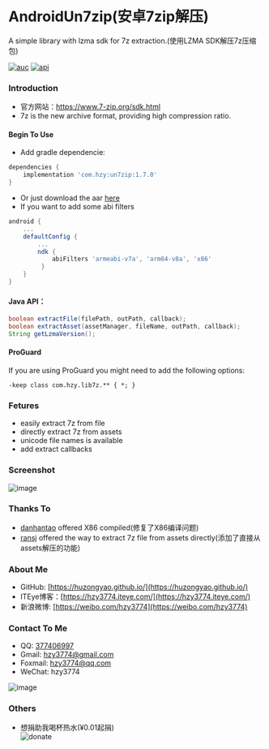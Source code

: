 AndroidUn7zip(安卓7zip解压)
==================
A simple library with lzma sdk for 7z extraction.(使用LZMA SDK解压7z压缩包)

[![auc][aucSvg]][auc] [![api][apiSvg]][api]

[aucSvg]: https://img.shields.io/badge/AndroidUn7zip-v1.7.0-brightgreen.svg
[auc]: https://github.com/hzy3774/AndroidUn7zip

[apiSvg]: https://img.shields.io/badge/API-14+-brightgreen.svg
[api]: https://android-arsenal.com/api?level=14

### Introduction
* 官方网站：https://www.7-zip.org/sdk.html
* 7z is the new archive format, providing high compression ratio.


#### Begin To Use
* Add gradle dependencie:
```gradle
dependencies {
    implementation 'com.hzy:un7zip:1.7.0'
}
```
* Or just download the aar [here](https://jcenter.bintray.com/com/hzy/un7zip/)
* If you want to add some abi filters
``` gradle
android {
    ...
    defaultConfig {
        ...
        ndk {
            abiFilters 'armeabi-v7a', 'arm64-v8a', 'x86'
         }
    }
}
```


#### Java API：
```java
boolean extractFile(filePath, outPath, callback);
boolean extractAsset(assetManager, fileName, outPath, callback);
String getLzmaVersion();
```

#### ProGuard
If you are using ProGuard you might need to add the following options:
```
-keep class com.hzy.lib7z.** { *; }
```

### Fetures
* easily extract 7z from file
* directly extract 7z from assets
* unicode file names is available
* add extract callbacks

### Screenshot
![image](https://raw.githubusercontent.com/hzy3774/AndroidUn7zip/master/misc/screen.gif)

### Thanks To
* [danhantao](https://github.com/danhantao) offered X86 compiled(修复了X86编译问题)
* [ransj](https://github.com/ransj) offered the way to extract 7z file from assets directly(添加了直接从assets解压的功能)

### About Me
 * GitHub: [https://huzongyao.github.io/](https://huzongyao.github.io/)
 * ITEye博客：[https://hzy3774.iteye.com/](https://hzy3774.iteye.com/)
 * 新浪微博: [https://weibo.com/hzy3774](https://weibo.com/hzy3774)

### Contact To Me
 * QQ: [377406997](https://wpa.qq.com/msgrd?v=3&uin=377406997&site=qq&menu=yes)
 * Gmail: [hzy3774@gmail.com](mailto:hzy3774@gmail.com)
 * Foxmail: [hzy3774@qq.com](mailto:hzy3774@qq.com)
 * WeChat: hzy3774

 ![image](https://raw.githubusercontent.com/hzy3774/AndroidP7zip/master/misc/wechat.png)

### Others
 * 想捐助我喝杯热水(¥0.01起捐)</br>
 ![donate](https://github.com/huzongyao/JChineseChess/blob/master/misc/donate.png?raw=true)



